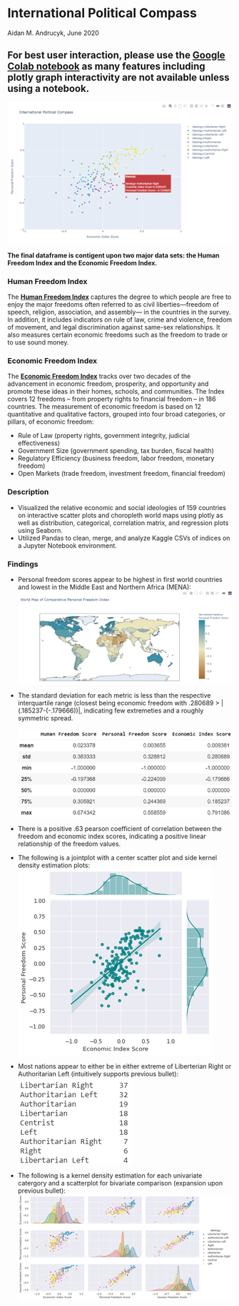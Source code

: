 # International Political Compass
Aidan M. Andrucyk, June 2020
## For best user interaction, please use the [**Google Colab notebook**](https://colab.research.google.com/drive/1XhuR6I9JEl7EBBPQm05sesLyyV_8NyMp?usp=sharing) as many features including plotly graph interactivity are not available unless using a notebook. 
![CompassImage](https://github.com/aidanandrucyk/GlobalPoliticalCompass/blob/master/img/International%20Political%20Compass.png)

**The final dataframe is contigent upon two major data sets: the Human Freedom Index and the Economic Freedom Index.**

### Human Freedom Index
The [**Human Freedom Index**](https://www.cato.org/human-freedom-index-new) captures the degree to which people are free to enjoy the major freedoms often referred to as civil liberties—freedom of speech, religion, association, and assembly— in the countries in the survey. In addition, it includes indicators on rule of law, crime and violence, freedom of movement, and legal discrimination against same-sex relationships. It also measures certain economic freedoms such as the freedom to trade or to use sound money.

### Economic Freedom Index
The [**Economic Freedom Index**](https://www.heritage.org/index/?version=318) tracks over two decades of the advancement in economic freedom, prosperity, and opportunity and promote these ideas in their homes, schools, and communities. The Index covers 12 freedoms – from property rights to financial freedom – in 186 countries. The measurement of economic freedom is based on 12 quantitative and qualitative factors, grouped into four broad categories, or pillars, of economic freedom:
* Rule of Law (property rights, government integrity, judicial effectiveness)
* Government Size (government spending, tax burden, fiscal health)
* Regulatory Efficiency (business freedom, labor freedom, monetary freedom)
* Open Markets (trade freedom, investment freedom, financial freedom)


### Description
* Visualized the relative economic and social ideologies of 159 countries on interactive scatter plots and choropleth world maps using plotly as well as distribution, categorical, correlation matrix, and regression plots using Seaborn.
* Utilized Pandas to clean, merge, and analyze Kaggle CSVs of indices on a Jupyter Notebook environment.

### Findings
* Personal freedom scores appear to be highest in first world countries and lowest in the Middle East and Northern Africa (MENA):<br/>
![EconomicWorldMapImage](https://github.com/aidanandrucyk/GlobalPoliticalCompass/blob/master/img/personal_freedom_plotly_map.png)

* The standard deviation for each metric is less than the respective interquartile range (closest being economic freedom with .280689 > |(.185237-(-.179666))|, indicating few extremeties and a roughly symmetric spread.<br/>  
![describe_table](https://github.com/aidanandrucyk/GlobalPoliticalCompass/blob/master/img/breakdown.png)

* There is a positive .63 pearson coefficient of correlation between the freedom and economic index scores, indicating a positive linear relationship of the freedom values.<br/>
* The following is a jointplot with a center scatter plot and side kernel density estimation plots:<br/>
![RegressionJointPlot](https://github.com/aidanandrucyk/GlobalPoliticalCompass/blob/master/img/regressionjointplot.png)

* Most nations appear to either be in either extreme of Liberterian Right or Authoritarian Left (intuitively supports previous bullet):<br/>
![describe_ideology](https://github.com/aidanandrucyk/GlobalPoliticalCompass/blob/master/img/ideology.png)

* The following is a kernel density estimation for each univariate catergory and a scatterplot for bivariate comparison (expansion upon previous bullet):<br/>
![Pairplot](https://github.com/aidanandrucyk/GlobalPoliticalCompass/blob/master/img/pairgrid.png)

